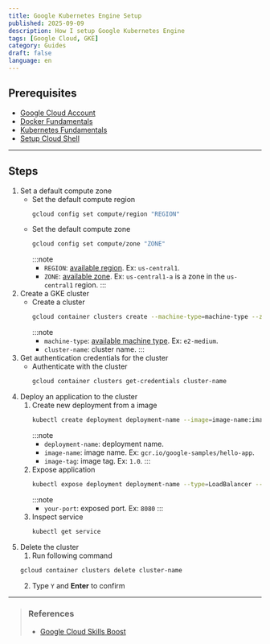 ```yaml
---
title: Google Kubernetes Engine Setup
published: 2025-09-09
description: How I setup Google Kubernetes Engine
tags: [Google Cloud, GKE]
category: Guides
draft: false
language: en
---
```

## Prerequisites
- [Google Cloud Account](https://cloud.google.com/?hl=en)
- [Docker Fundamentals](https://docs.docker.com/compose/install)
- [Kubernetes Fundamentals](https://kubernetes.io)
- [Setup Cloud Shell]()
---
## Steps
1. Set a default compute zone
    - Set the default compute region
        ```bash "REGION"
        gcloud config set compute/region "REGION"
        ```
    - Set the default compute zone
        ```bash "ZONE"
        gcloud config set compute/zone "ZONE"
        ```
        :::note
        - `REGION`: [available region](https://cloud.google.com/compute/docs/regions-zones/#available). Ex: `us-central1`.
        - `ZONE`: [available zone](https://cloud.google.com/compute/docs/regions-zones/#available). Ex: `us-central1-a` is a zone in the `us-central1` region.
        :::
1. Create a GKE cluster
    - Create a cluster
        ```bash /(machine-type)(?!.*machine-type.*)/ "cluster-name"
        gcloud container clusters create --machine-type=machine-type --zone=ZONE cluster-name
        ```
        :::note
        - `machine-type`: [available machine type](https://cloud.google.com/compute/docs/general-purpose-machines#e2_machine_types). Ex: `e2-medium`.
        - `cluster-name`: cluster name.
        :::
1. Get authentication credentials for the cluster
    - Authenticate with the cluster
        ```bash "cluster-name"
        gcloud container clusters get-credentials cluster-name
        ```
1. Deploy an application to the cluster
    1. Create new deployment from a image
        ```bash "deployment-name" "image-name" "image-tag"
        kubectl create deployment deployment-name --image=image-name:image-tag
        ```
        :::note
        - `deployment-name`: deployment name.
        - `image-name`: image name. Ex: `gcr.io/google-samples/hello-app`.
        - `image-tag`: image tag. Ex: `1.0`.
        :::
    1. Expose application
        ```bash "deployment-name" "your-port"
        kubectl expose deployment deployment-name --type=LoadBalancer --port your-port
        ```
        :::note
        - `your-port`: exposed port. Ex: `8080`
        :::
    1. Inspect service
        ```bash
        kubectl get service
        ```
1. Delete the cluster
    1. Run following command
    ```bash "cluster-name"
    gcloud container clusters delete cluster-name
    ```
    2. Type `Y` and **Enter** to confirm
---
> ### References
> - [Google Cloud Skills Boost](https://www.cloudskillsboost.google)
